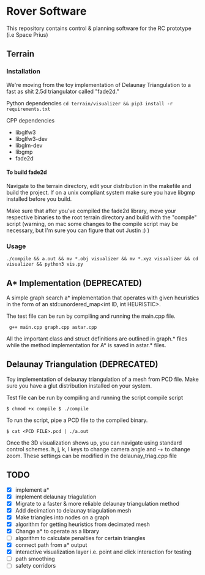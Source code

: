 # Rover Software
This repository contains control & planning software for the RC prototype 
(i.e Space Prius)

## Terrain 
### Installation
We're moving from the toy implementation of Delaunay Triangulation to a fast as shit 2.5d triangulator called "fade2d." 

Python dependencies 
`cd terrain/visualizer && pip3 install -r requirements.txt`

CPP dependencies
 - libglfw3
 - libglfw3-dev
 - libglm-dev
 - libgmp
 - fade2d

#### To build fade2d
Navigate to the terrain directory, edit your distribution in the makefile and build the project. If on a unix compliant system make sure you have libgmp installed before you build.

Make sure that after you've compiled the fade2d library, move your respective binaries to the root terrain directory and build with the "compile" script (warning, on mac some changes to the compile script may be necessary, but I'm sure you can figure that out Justin :) )

### Usage
```
./compile && a.out && mv *.obj visualizer && mv *.xyz visualizer && cd visualizer && python3 vis.py
```


## A* Implementation (DEPRECATED)
A simple graph search a* implementation that operates with given heuristics 
in the form of an std::unordered_map<int ID, int HEURISTIC>.

The test file can be run by compiling and running the main.cpp file.

` g++ main.cpp graph.cpp astar.cpp`

All the important class and struct definitions are outlined in graph.* files 
while the method implementation for A* is saved in astar.* files.

##  Delaunay Triangulation (DEPRECATED)
Toy implementation of delaunay triangulation of a mesh from PCD file. Make sure you have a glut distribution installed on your system.

Test file can be run by compiling and running the script compile script


``` 
$ chmod +x compile $ ./compile 
```

To run the script, pipe a PCD file to the compiled binary.

``` 
$ cat <PCD FILE>.pcd | ./a.out 
```

Once the 3D visualization shows up, you can navigate using standard control schemes. h, j, k, l keys to change camera angle and -+ to change zoom. These settings can be modified in the delaunay_triag.cpp file


## TODO
 - [x] implement a*
 - [x] implement delaunay triagulation
 - [x] Migrate to a faster & more reliable delaunay triangulation method
 - [x] Add decimation to delaunay triagulation mesh
 - [x] Make triangles into nodes on a graph
 - [x] algorithm for getting heuristics from decimated mesh
 - [x] Change a* to operate as a library
 - [ ] algorithm to calculate penalties for certain triangles
 - [x] connect path from a* output
 - [x] interactive visualization layer i.e. point and click interaction for testing
 - [ ] path smoothing
 - [ ] safety corridors
